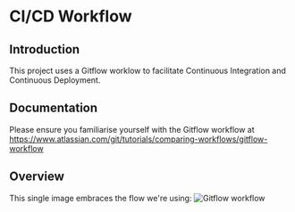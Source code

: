 # CI/CD Workflow

## Introduction
This project uses a Gitflow worklow to facilitate Continuous Integration and Continuous Deployment.

## Documentation
Please ensure you familiarise yourself with the Gitflow workflow at https://www.atlassian.com/git/tutorials/comparing-workflows/gitflow-workflow

## Overview
This single image embraces the flow we're using:
![Gitflow workflow](https://wac-cdn.atlassian.com/dam/jcr:34c86360-8dea-4be4-92f7-6597d4d5bfae/02%20Feature%20branches.svg "Gitflow workflow")